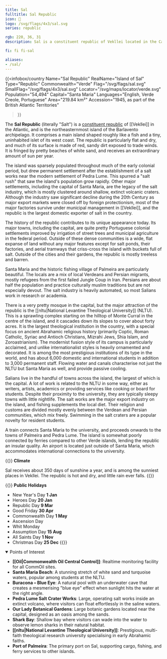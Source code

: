 ```yaml
---
title: Sal
fulltitle: Sal Republic
icon: 🧂
logo: /svg/flags/4x3/sal.svg
series: republic

rgb: 220, 36, 31
description: Sal is a constituent republic of Vekllei located in the Cabo Verde archipelago off the coast of West Africa.

fi: fi fi-sal

aliases:
- /sal/
---
```

{{<infobox/country
	 Name="Sal Republic"
	 RealName="Island of Sal"
	 Type="Republic"
	 Commonwealth="Verde"
	 Flag="/svg/flags/sal.svg"
	 SmallFlag="/svg/flags/4x3/sal.svg"
	 Locator="/svg/maps/locator/verde.svg"
	 Population="54,494"
	 Capital="Santa Maria"
	 Languages="English, Verde Creole, Portuguese"
	 Area="219.84 km²"
	 Accession="1945, as part of the British Atlantic Territories"
 >}}

The <span class="fi fi-sal"></span> **Sal Republic** (literally "Salt") is a [constituent republic](/republics/) of [[Vekllei]] in the Atlantic, and is the northeasternmost island of the Barlavento archipelago. It comprises a main island shaped roughly like a fish and a tiny, uninhabited islet of its west coast. The republic is particularly flat and dry, and much of its surface is made of red, sandy dirt exposed to trade winds. It is fringed by pretty beaches of white sand, and receives an extraordinary amount of sun per year.

The island was sparsely populated throughout much of the early colonial period, but drew permanent settlement after the establishment of a salt works near the modern settlement of Pedra Lume. This spurred a "salt rush" that saw the island's population grow rapidly. Other major settlements, including the capital of Santa Maria, are the legacy of the salt industry, which is mostly clustered around shallow, extinct volcanic craters. Although the industry saw significant decline during the 20th Century as major export markets were closed off by foreign protectionism, most of the major factories survive under municipal management in [[Vekllei]], and the republic is the largest domestic exporter of salt in the country.

The history of the republic contributes to its unique appearance today. Its major towns, including the capital, are quite pretty Portuguese colonial settlements improved by irrigation of street trees and municipal agriculture in the federal period. Outside of these dense communities is a wide, flat expanse of land without any major features except for salt ponds, their factories, and aerial tramways that criss-cross the island with buckets full of salt. Outside of the cities and their gardens, the republic is mostly treeless and barren.

Santa Maria and the historic fishing village of Palmeira are particularly beautiful. The locals are a mix of local Verdeans and Persian migrants, mostly refugees from the first failed Jungle Coup in Iran. Persians are about half the population and practice culturally muslim traditions but are not especially devout. The salt industry is heavily automated, so most Salians work in research or academia.

There is a very pretty mosque in the capital, but the major attraction of the republic is the [[nltu|National Levantine Theological University]] (NLTU). This is a sprawling complex starting on the hilltop of Monte Curral in the centre of the island, and it cascades down its slopes to cover about forty acres. It is the largest theological institution in the country, with a special focus on ancient Abrahamic religious history (primarily Coptic, Roman Catholic, Syriac and Antioch Christians, Mizrahi Jews, Shia Islam, and Zoroastrianism). The modernist fusion style of its campus is particularly acclaimed, and unlike internationalist styles is heavily ornamented and decorated. It is among the most prestigious institutions of its type in the world, and has about 6,000 domestic and international students in addition to 3,000 permanent staff. Flowing water and canals characterise not just the NLTU but Santa Maria as well, and provide passive cooling.

Salians live in the handful of towns across the island, the largest of which is the capital. A lot of work is related to the NLTU in some way, either as writers, artists, academics or providing services like cooking or board for students. Despite their proximity to the university, they are typically sleepy towns with little nightlife. The salt works are the major export industry on the island, and fishing supplements the local diet. Their religion and customs are divided mostly evenly between the Verdean and Persian communities, which mix freely. Swimming in the salt craters are a popular novelty for resident students.

A train connects Santa Maria to the university, and proceeds onwards to the towns of Palmeira and Pedra Lume. The island is somewhat poorly connected by ferries compared to other Verde islands, lending the republic an insular quality. An airport is located just outside of Santa Maria, which accommodates international connections to the university.

{{<note table>}}
**Climate**

Sal receives about 350 days of sunshine a year, and is among the sunniest places in Vekllei. The republic is hot and dry, and little rain ever falls.
{{</note>}}

{{<note table>}}
**Public Holidays**

* New Year's Day **1 Jan**
* Heroes Day **20 Jan**
* Republic Day **9 Mar**
* Good Friday **30 Apr**
* Commonwealth Day **1 May**
* Ascension Day
* Whit Monday
* Assumption Day **15 Aug**
* All Saints Day **1 Nov**
* Christmas Day **25 Dec**
{{</note>}}

<details open>
<summary>Points of Interest</summary>

- **[[Oil|Commonwealth Oil Central Control]]**: Realtime monitoring facility for all CommOil sites.
- **Santa Maria Beach**: A stunning stretch of white sand and turquoise waters, popular among students at the NLTU.
- **Buracona – Blue Eye**: A natural pool with an underwater cave that creates a mesmerising "blue eye" effect when sunlight hits the water at the right angle.
- **Pedra Lume Salt Crater Works**: Large, operating salt works inside an extinct volcano, where visitors can float effortlessly in the saline waters.
- **Our Lady Botanical Gardens**: Large botanic gardens located near the capital, designed as an oasis among the sands.
- **Shark Bay**: Shallow bay where visitors can wade into the water to observe lemon sharks in their natural habitat.
- **[[nltu|National Levantine Theological University]]**: Prestigious, multi-faith theological research university specialising in early Abrahamic faiths.
- **Port of Palmeira**: The primary port on Sal, supporting cargo, fishing, and ferry services to other islands.

</details>

